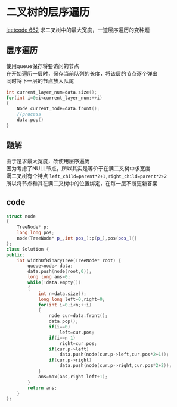 # 二叉树的层序遍历
[leetcode 662](https://leetcode.com/problems/maximum-width-of-binary-tree/)
求二叉树中的最大宽度，一道层序遍历的变种题

## 层序遍历
使用queue保存将要访问的节点  
在开始遍历一层时，保存当前队列的长度，将该层的节点逐个弹出  
同时将下一层的节点放入队尾
~~~cpp
int current_layer_num=data.size();
for(int i=0;i<current_layer_num;++i)
{
    Node current_node=data.front();
    //process 
    data.pop()
}
~~~

## 题解
由于是求最大宽度，故使用层序遍历  
因为考虑了NULL节点，所以其实是等价于在满二叉树中求宽度  
满二叉树有个特点
`left_child=parent*2+1,right_child=parent*2+2`  
所以将节点和其在满二叉树中的位置绑定，在每一层不断更新答案  

## code
~~~cpp
struct node
{
    TreeNode* p;
    long long pos;
    node(TreeNode* p_,int pos_):p(p_),pos(pos_){}
};
class Solution {
public:
    int widthOfBinaryTree(TreeNode* root) {
        queue<node> data;
        data.push(node(root,0));
        long long ans=0;
        while(!data.empty())
        {
            int n=data.size();
            long long left=0,right=0;
            for(int i=0;i<n;++i)
            {
                node cur=data.front();
                data.pop();
                if(i==0)
                    left=cur.pos;
                if(i==n-1)
                    right=cur.pos;
                if(cur.p->left)
                    data.push(node(cur.p->left,cur.pos*2+1));
                if(cur.p->right)
                    data.push(node(cur.p->right,cur.pos*2+2));
            }
            ans=max(ans,right-left+1);
        }
        return ans;
    }
};
~~~